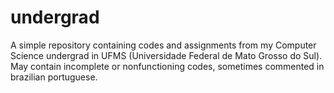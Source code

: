 # undergrad
A simple repository containing codes and assignments from my Computer Science undergrad in UFMS (Universidade Federal de Mato Grosso do Sul). May contain incomplete or nonfunctioning codes, sometimes commented in brazilian portuguese.
